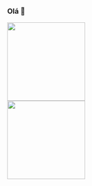 ### Olá 👋

<div>
<img height="180vm" src="https://github-readme-stats.vercel.app/api/top-langs/?username=helloisasm&hide_progress=true"/> 
<br>
<img height="180vm" src="https://github-readme-stats.vercel.app/api?username=helloisasm&show_icons=true&theme=tokyonight"/>
</div>
